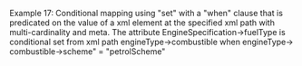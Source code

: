 Example 17:
Conditional mapping using "set" with a "when" clause that is predicated on the value of a xml element at the specified
xml path with multi-cardinality and meta.
The attribute EngineSpecification->fuelType is conditional set from xml path engineType->combustible when engineType->
combustible->scheme" = "petrolScheme" 